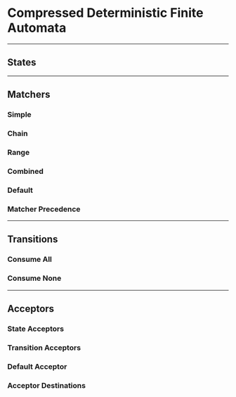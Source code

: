 # Compressed Deterministic Finite Automata

---

## States

---

## Matchers

### Simple

### Chain

### Range

### Combined

### Default

### Matcher Precedence

---

## Transitions

### Consume All

### Consume None

---

## Acceptors

### State Acceptors

### Transition Acceptors

### Default Acceptor

### Acceptor Destinations
